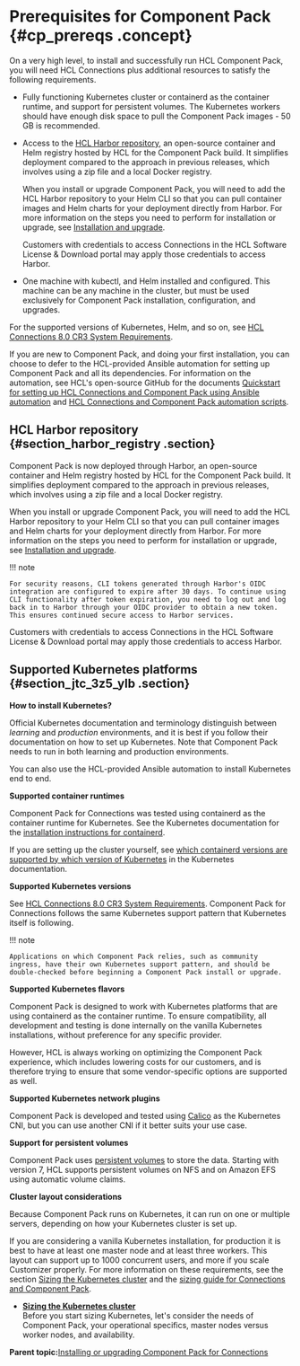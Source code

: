 # Prerequisites for Component Pack {#cp_prereqs .concept}

On a very high level, to install and successfully run HCL Component Pack, you will need HCL Connections plus additional resources to satisfy the following requirements.

-  Fully functioning Kubernetes cluster or containerd as the container runtime, and support for persistent volumes. The Kubernetes workers should have enough disk space to pull the Component Pack images - 50 GB is recommended.
-  Access to the [HCL Harbor repository](https://hclcr.io/harbor/projects/15/repositories), an open-source container and Helm registry hosted by HCL for the Component Pack build. It simplifies deployment compared to the approach in previous releases, which involves using a zip file and a local Docker registry.

    When you install or upgrade Component Pack, you will need to add the HCL Harbor repository to your Helm CLI so that you can pull container images and Helm charts for your deployment directly from Harbor. For more information on the steps you need to perform for installation or upgrade, see [Installation and upgrade](../install/cp_install_upgrade_container.md).

    Customers with credentials to access Connections in the HCL Software License & Download portal may apply those credentials to access Harbor.
-  One machine with kubectl, and Helm installed and configured. This machine can be any machine in the cluster, but must be used exclusively for Component Pack installation, configuration, and upgrades.

For the supported versions of Kubernetes, Helm, and so on, see [HCL Connections 8.0 CR3 System Requirements](https://support.hcltechsw.com/csm?id=kb_article&sysparm_article=KB0105966).

If you are new to Component Pack, and doing your first installation, you can choose to defer to the HCL-provided Ansible automation for setting up Component Pack and all its dependencies. For information on the automation, see HCL's open-source GitHub for the documents [Quickstart for setting up HCL Connections and Component Pack using Ansible automation](https://github.com/HCL-TECH-SOFTWARE/connections-automation/blob/main/documentation/QUICKSTART.md) and [HCL Connections and Component Pack automation scripts](https://github.com/HCL-TECH-SOFTWARE/connections-automation/blob/main/README.md).

## HCL Harbor repository {#section_harbor_registry .section}

Component Pack is now deployed through Harbor, an open-source container and Helm registry hosted by HCL for the Component Pack build. It simplifies deployment compared to the approach in previous releases, which involves using a zip file and a local Docker registry.

When you install or upgrade Component Pack, you will need to add the HCL Harbor repository to your Helm CLI so that you can pull container images and Helm charts for your deployment directly from Harbor. For more information on the steps you need to perform for installation or upgrade, see [Installation and upgrade](../install/cp_install_upgrade_container.md).

!!! note

    For security reasons, CLI tokens generated through Harbor's OIDC integration are configured to expire after 30 days. To continue using CLI functionality after token expiration, you need to log out and log back in to Harbor through your OIDC provider to obtain a new token. This ensures continued secure access to Harbor services.
    
Customers with credentials to access Connections in the HCL Software License & Download portal may apply those credentials to access Harbor.

## Supported Kubernetes platforms {#section_jtc_3z5_ylb .section}

**How to install Kubernetes?**

Official Kubernetes documentation and terminology distinguish between *learning* and *production* environments, and it is best if you follow their documentation on how to set up Kubernetes. Note that Component Pack needs to run in both learning and production environments.

You can also use the HCL-provided Ansible automation to install Kubernetes end to end.

**Supported container runtimes**

Component Pack for Connections was tested using containerd as the container runtime for Kubernetes. See the Kubernetes documentation for the [installation instructions for containerd](https://kubernetes.io/docs/setup/production-environment/container-runtimes/).

If you are setting up the cluster yourself, see [which containerd versions are supported by which version of Kubernetes](https://containerd.io/releases/#kubernetes-support) in the Kubernetes documentation.

**Supported Kubernetes versions**

See [HCL Connections 8.0 CR3 System Requirements](https://support.hcltechsw.com/csm?id=kb_article&sysparm_article=KB0105966). Component Pack for Connections follows the same Kubernetes support pattern that Kubernetes itself is following.

!!! note
    
    Applications on which Component Pack relies, such as community ingress, have their own Kubernetes support pattern, and should be double-checked before beginning a Component Pack install or upgrade.

**Supported Kubernetes flavors**

Component Pack is designed to work with Kubernetes platforms that are using containerd as the container runtime. To ensure compatibility, all development and testing is done internally on the vanilla Kubernetes installations, without preference for any specific provider.

However, HCL is always working on optimizing the Component Pack experience, which includes lowering costs for our customers, and is therefore trying to ensure that some vendor-specific options are supported as well.

**Supported Kubernetes network plugins**

Component Pack is developed and tested using [Calico](https://docs.projectcalico.org/getting-started/kubernetes/) as the Kubernetes CNI, but you can use another CNI if it better suits your use case.

**Support for persistent volumes**

Component Pack uses [persistent volumes](https://kubernetes.io/docs/concepts/storage/persistent-volumes/) to store the data. Starting with version 7, HCL supports persistent volumes on NFS and on Amazon EFS using automatic volume claims.

**Cluster layout considerations**

Because Component Pack runs on Kubernetes, it can run on one or multiple servers, depending on how your Kubernetes cluster is set up.

If you are considering a vanilla Kubernetes installation, for production it is best to have at least one master node and at least three workers. This layout can support up to 1000 concurrent users, and more if you scale Customizer properly. For more information on these requirements, see the section [Sizing the Kubernetes cluster](cp_sizing_kubernetes_container.md) and the [sizing guide for Connections and Component Pack](https://opensource.hcltechsw.com/connections-doc/guide_me/how_to_guides/connections8_sizing_guide.pdf).

-   **[Sizing the Kubernetes cluster](../install/cp_sizing_kubernetes_container.md)**  
Before you start sizing Kubernetes, let's consider the needs of Component Pack, your operational specifics, master nodes versus worker nodes, and availability.

**Parent topic:**[Installing or upgrading Component Pack for Connections](../install/cp_install_config_intro.md)


